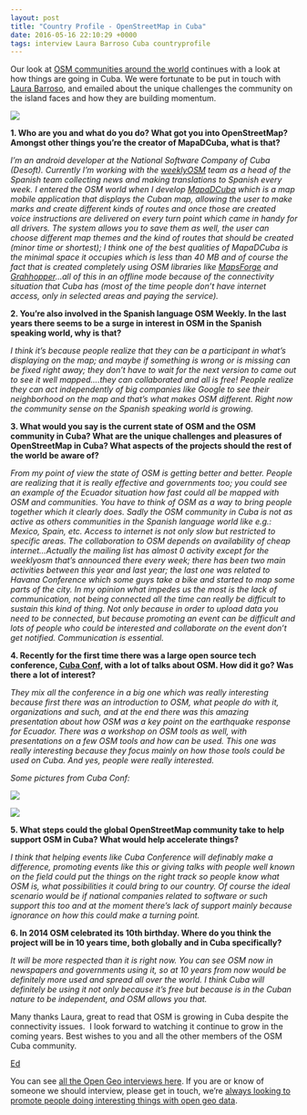 ```yaml
--- 
layout: post
title: "Country Profile - OpenStreetMap in Cuba"
date: 2016-05-16 22:10:29 +0000
tags: interview Laura Barroso Cuba countryprofile
---
```

Our look at [OSM communities around the world](http://blog.opencagedata.com/tagged/countryprofile) continues with a look at how things are going in Cuba. We were fortunate to be put in touch with [Laura Barroso](http://www.openstreetmap.org/user/Laura%20Barroso), and emailed about the unique challenges the community on the island faces and how they are building momentum.

![](/images/tumblr_inline_o7acitzytf1siukvl_540.png)

**1\. Who are you and what do you do? What got you into OpenStreetMap? Amongst other things you’re the creator of MapaDCuba, what is that?**

_I’m an android developer at the National Software Company of Cuba (Desoft). Currently I’m working with the [weeklyOSM](http://weeklyosm.com/) team as a head of the Spanish team collecting news and making translations to Spanish every week. I entered the OSM world when I develop [MapaDCuba](http://www.entumovil.cu/content/preview/mapa-de-cuba-v0.2.44) which is a map mobile application that displays the Cuban map, allowing the user to make marks and create different kinds of routes and once those are created voice instructions are delivered on every turn point which came in handy for all drivers. The system allows you to save them as well, the user can choose different map themes and the kind of routes that should be created (minor time or shortest); I think one of the best qualities of MapaDCuba is the minimal space it occupies which is less than 40 MB and of course the fact that is created completely using OSM libraries like [MapsForge](http://wiki.openstreetmap.org/wiki/Mapsforge) and [Grahhopper](https://graphhopper.com/)…all of this in an offline mode because of the connectivity situation that Cuba has (most of the time people don’t have internet access, only in selected areas and paying the service)._

**2\. You’re also involved in the Spanish language OSM Weekly. In the last years there seems to be a surge in interest in OSM in the Spanish speaking world, why is that?**

_I think it’s because people realize that they can be a participant in what’s displaying on the map; and maybe if something is wrong or is missing can be fixed right away; they don’t have to wait for the next version to came out to see it well mapped….they can collaborated and all is free! People realize they can act independently of big companies like Google to see their neighborhood on the map and that’s what makes OSM different. Right now the community sense on the Spanish speaking world is growing._

**3\. What would you say is the current state of OSM and the OSM community in Cuba? What are the unique challenges and pleasures of OpenStreetMap in Cuba? What aspects of the projects should the rest of the world be aware of?**

_From my point of view the state of OSM is getting better and better. People are realizing that it is really effective and governments too; you could see an example of the Ecuador situation how fast could all be mapped with OSM and communities. You have to think of OSM as a way to bring people together which it clearly does. Sadly the OSM community in Cuba is not as active as others communities in the Spanish language world like e.g.: Mexico, Spain, etc. Access to internet is not only slow but restricted to specific areas. The collaboration to OSM depends on availability of cheap internet…Actually the mailing list has almost 0 activity except for the weeklyosm that’s announced there every week; there has been two main activities between this year and last year; the last one was related to Havana Conference which some guys take a bike and started to map some parts of the city. In my opinion what impedes us the most is the lack of communication, not being connected all the time can really be difficult to sustain this kind of thing. Not only because in order to upload data you need to be connected, but because promoting an event can be difficult and lots of people who could be interested and collaborate on the event don’t get notified. Communication is essential._

**4\. Recently for the first time there was a large open source tech conference, [Cuba Conf](http://www.cubaconf.org/), with a lot of talks about OSM. How did it go? Was there a lot of interest?**

_They mix all the conference in a big one which was really interesting because first there was an introduction to OSM, what people do with it, organizations and such, and at the end there was this amazing presentation about how OSM was a key point on the earthquake response for Ecuador. There was a workshop on OSM tools as well, with presentations on a few OSM tools and how can be used. This one was really interesting because they focus mainly on how those tools could be used on Cuba. And yes, people were really interested._

_Some pictures from Cuba Conf:_

![](/images/tumblr_inline_o7ae99sYG81siukvl_540.jpg)

![](/images/tumblr_inline_o7aeittTrZ1siukvl_540.jpg)

**5\. What steps could the global OpenStreetMap community take to help support OSM in Cuba? What would help accelerate things?**

_I think that helping events like Cuba Conference will definably make a difference, promoting events like this or giving talks with people well known on the field could put the things on the right track so people know what OSM is, what possibilities it could bring to our country. Of course the ideal scenario would be if national companies related to software or such support this too and at the moment there’s lack of support mainly because ignorance on how this could make a turning point._

**6\. In 2014 OSM celebrated its 10th birthday. Where do you think the project will be in 10 years time, both globally and in Cuba specifically?**

_It will be more respected than it is right now. You can see OSM now in newspapers and governments using it, so at 10 years from now would be definitely more used and spread all over the world. I think Cuba will definitely be using it not only because it’s free but because is in the Cuban nature to be independent, and OSM allows you that._

Many thanks Laura, great to read that OSM is growing in Cuba despite the connectivity issues.  I look forward to watching it continue to grow in the coming years. Best wishes to you and all the other members of the OSM Cuba community.

[Ed](https://twitter.com/freyfogle)

You can see [all the Open Geo interviews here](http://blog.opencagedata.com/tagged/interview). If you are or know of someone we should interview, please get in touch, we’re [always looking to promote people doing interesting things with open geo data](http://blog.opencagedata.com/post/98139732993/call-for-open-geo-openstreetmap-interviewees).